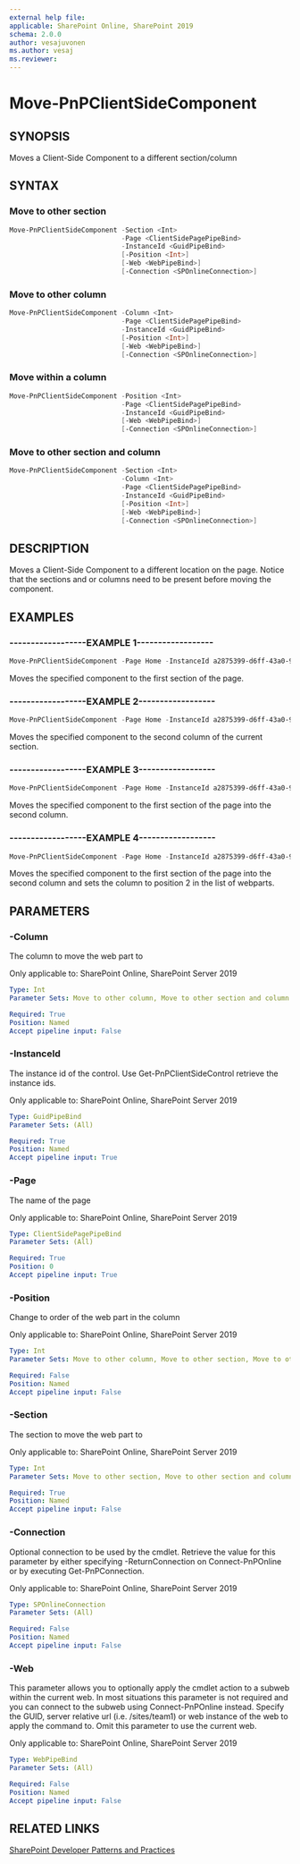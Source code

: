 ```yaml
---
external help file:
applicable: SharePoint Online, SharePoint 2019
schema: 2.0.0
author: vesajuvonen
ms.author: vesaj
ms.reviewer:
---
```

# Move-PnPClientSideComponent

## SYNOPSIS
Moves a Client-Side Component to a different section/column

## SYNTAX 

### Move to other section
```powershell
Move-PnPClientSideComponent -Section <Int>
                            -Page <ClientSidePagePipeBind>
                            -InstanceId <GuidPipeBind>
                            [-Position <Int>]
                            [-Web <WebPipeBind>]
                            [-Connection <SPOnlineConnection>]
```

### Move to other column
```powershell
Move-PnPClientSideComponent -Column <Int>
                            -Page <ClientSidePagePipeBind>
                            -InstanceId <GuidPipeBind>
                            [-Position <Int>]
                            [-Web <WebPipeBind>]
                            [-Connection <SPOnlineConnection>]
```

### Move within a column
```powershell
Move-PnPClientSideComponent -Position <Int>
                            -Page <ClientSidePagePipeBind>
                            -InstanceId <GuidPipeBind>
                            [-Web <WebPipeBind>]
                            [-Connection <SPOnlineConnection>]
```

### Move to other section and column
```powershell
Move-PnPClientSideComponent -Section <Int>
                            -Column <Int>
                            -Page <ClientSidePagePipeBind>
                            -InstanceId <GuidPipeBind>
                            [-Position <Int>]
                            [-Web <WebPipeBind>]
                            [-Connection <SPOnlineConnection>]
```

## DESCRIPTION
Moves a Client-Side Component to a different location on the page. Notice that the sections and or columns need to be present before moving the component.

## EXAMPLES

### ------------------EXAMPLE 1------------------
```powershell
Move-PnPClientSideComponent -Page Home -InstanceId a2875399-d6ff-43a0-96da-be6ae5875f82 -Section 1
```

Moves the specified component to the first section of the page.

### ------------------EXAMPLE 2------------------
```powershell
Move-PnPClientSideComponent -Page Home -InstanceId a2875399-d6ff-43a0-96da-be6ae5875f82 -Column 2
```

Moves the specified component to the second column of the current section.

### ------------------EXAMPLE 3------------------
```powershell
Move-PnPClientSideComponent -Page Home -InstanceId a2875399-d6ff-43a0-96da-be6ae5875f82 -Section 1 -Column 2
```

Moves the specified component to the first section of the page into the second column.

### ------------------EXAMPLE 4------------------
```powershell
Move-PnPClientSideComponent -Page Home -InstanceId a2875399-d6ff-43a0-96da-be6ae5875f82 -Section 1 -Column 2 -Position 2
```

Moves the specified component to the first section of the page into the second column and sets the column to position 2 in the list of webparts.

## PARAMETERS

### -Column
The column to move the web part to

Only applicable to: SharePoint Online, SharePoint Server 2019

```yaml
Type: Int
Parameter Sets: Move to other column, Move to other section and column

Required: True
Position: Named
Accept pipeline input: False
```

### -InstanceId
The instance id of the control. Use Get-PnPClientSideControl retrieve the instance ids.

Only applicable to: SharePoint Online, SharePoint Server 2019

```yaml
Type: GuidPipeBind
Parameter Sets: (All)

Required: True
Position: Named
Accept pipeline input: True
```

### -Page
The name of the page

Only applicable to: SharePoint Online, SharePoint Server 2019

```yaml
Type: ClientSidePagePipeBind
Parameter Sets: (All)

Required: True
Position: 0
Accept pipeline input: True
```

### -Position
Change to order of the web part in the column

Only applicable to: SharePoint Online, SharePoint Server 2019

```yaml
Type: Int
Parameter Sets: Move to other column, Move to other section, Move to other section and column, Move within a column

Required: False
Position: Named
Accept pipeline input: False
```

### -Section
The section to move the web part to

Only applicable to: SharePoint Online, SharePoint Server 2019

```yaml
Type: Int
Parameter Sets: Move to other section, Move to other section and column

Required: True
Position: Named
Accept pipeline input: False
```

### -Connection
Optional connection to be used by the cmdlet. Retrieve the value for this parameter by either specifying -ReturnConnection on Connect-PnPOnline or by executing Get-PnPConnection.

Only applicable to: SharePoint Online, SharePoint Server 2019

```yaml
Type: SPOnlineConnection
Parameter Sets: (All)

Required: False
Position: Named
Accept pipeline input: False
```

### -Web
This parameter allows you to optionally apply the cmdlet action to a subweb within the current web. In most situations this parameter is not required and you can connect to the subweb using Connect-PnPOnline instead. Specify the GUID, server relative url (i.e. /sites/team1) or web instance of the web to apply the command to. Omit this parameter to use the current web.

Only applicable to: SharePoint Online, SharePoint Server 2019

```yaml
Type: WebPipeBind
Parameter Sets: (All)

Required: False
Position: Named
Accept pipeline input: False
```

## RELATED LINKS

[SharePoint Developer Patterns and Practices](https://aka.ms/sppnp)
